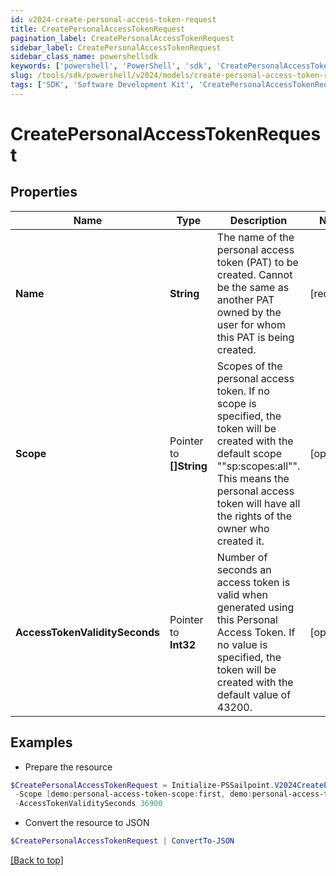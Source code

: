 ```yaml
---
id: v2024-create-personal-access-token-request
title: CreatePersonalAccessTokenRequest
pagination_label: CreatePersonalAccessTokenRequest
sidebar_label: CreatePersonalAccessTokenRequest
sidebar_class_name: powershellsdk
keywords: ['powershell', 'PowerShell', 'sdk', 'CreatePersonalAccessTokenRequest', 'V2024CreatePersonalAccessTokenRequest'] 
slug: /tools/sdk/powershell/v2024/models/create-personal-access-token-request
tags: ['SDK', 'Software Development Kit', 'CreatePersonalAccessTokenRequest', 'V2024CreatePersonalAccessTokenRequest']
---
```



# CreatePersonalAccessTokenRequest

## Properties

Name | Type | Description | Notes
------------ | ------------- | ------------- | -------------
**Name** |  **String** | The name of the personal access token (PAT) to be created. Cannot be the same as another PAT owned by the user for whom this PAT is being created. | [required]
**Scope** |  Pointer to **[]String** | Scopes of the personal  access token. If no scope is specified, the token will be created with the default scope ""sp:scopes:all"". This means the personal access token will have all the rights of the owner who created it. | [optional] 
**AccessTokenValiditySeconds** |  Pointer to **Int32** | Number of seconds an access token is valid when generated using this Personal Access Token. If no value is specified, the token will be created with the default value of 43200. | [optional] 

## Examples

- Prepare the resource
```powershell
$CreatePersonalAccessTokenRequest = Initialize-PSSailpoint.V2024CreatePersonalAccessTokenRequest  -Name NodeJS Integration `
 -Scope [demo:personal-access-token-scope:first, demo:personal-access-token-scope:second] `
 -AccessTokenValiditySeconds 36900
```

- Convert the resource to JSON
```powershell
$CreatePersonalAccessTokenRequest | ConvertTo-JSON
```


[[Back to top]](#) 

